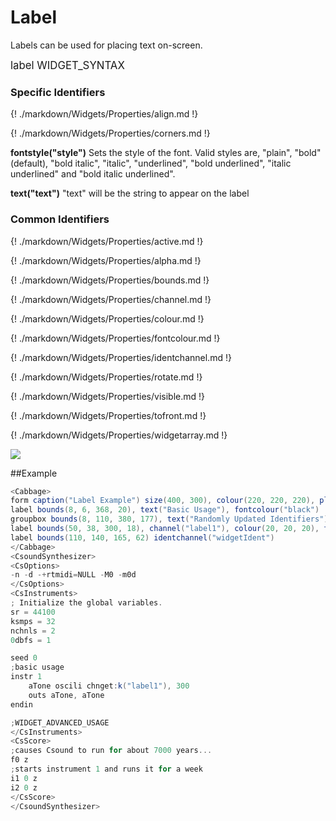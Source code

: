 # Label

Labels can be used for placing text on-screen. 


<big></pre>
label WIDGET_SYNTAX
</pre></big>

### Specific Identifiers

{! ./markdown/Widgets/Properties/align.md !} 

{! ./markdown/Widgets/Properties/corners.md !} 

**fontstyle("style")** Sets the style of the font. Valid styles are, "plain", "bold"(default), "bold italic", "italic", "underlined", "bold underlined", "italic underlined" and "bold italic underlined". 

**text("text")** "text" will be the string to appear on the label

### Common Identifiers

{! ./markdown/Widgets/Properties/active.md !}  

{! ./markdown/Widgets/Properties/alpha.md !}  

{! ./markdown/Widgets/Properties/bounds.md !}  

{! ./markdown/Widgets/Properties/channel.md !}  

{! ./markdown/Widgets/Properties/colour.md !}  

{! ./markdown/Widgets/Properties/fontcolour.md !}  

{! ./markdown/Widgets/Properties/identchannel.md !}  

{! ./markdown/Widgets/Properties/rotate.md !}  

{! ./markdown/Widgets/Properties/visible.md !}  
 
{! ./markdown/Widgets/Properties/tofront.md !} 

{! ./markdown/Widgets/Properties/widgetarray.md !}  

<!--(End of identifiers)/-->
![](../images/label.gif)

##Example
<!--(Widget Example)/-->
```csharp
<Cabbage>
form caption("Label Example") size(400, 300), colour(220, 220, 220), pluginID("def1")
label bounds(8, 6, 368, 20), text("Basic Usage"), fontcolour("black")
groupbox bounds(8, 110, 380, 177), text("Randomly Updated Identifiers")
label bounds(50, 38, 300, 18), channel("label1"), colour(20, 20, 20), text("Label. Click to send info to Csound")
label bounds(110, 140, 165, 62) identchannel("widgetIdent")
</Cabbage>
<CsoundSynthesizer>
<CsOptions>
-n -d -+rtmidi=NULL -M0 -m0d 
</CsOptions>
<CsInstruments>
; Initialize the global variables. 
sr = 44100
ksmps = 32
nchnls = 2
0dbfs = 1

seed 0 
;basic usage
instr 1 
    aTone oscili chnget:k("label1"), 300
    outs aTone, aTone    
endin

;WIDGET_ADVANCED_USAGE
</CsInstruments>
<CsScore>
;causes Csound to run for about 7000 years...
f0 z
;starts instrument 1 and runs it for a week
i1 0 z
i2 0 z
</CsScore>
</CsoundSynthesizer>
```
<!--(End Widget Example)/-->
